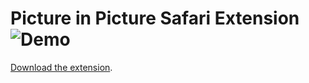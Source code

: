 # Picture in Picture Safari Extension ![Demo](https://raw.githubusercontent.com/bkzl/picture-in-picture/master/demo.png)

[Download the extension](https://github.com/bkzl/picture-in-picture/releases).
